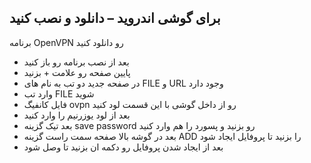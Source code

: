 ## برای گوشی اندروید – دانلود و نصب کنید


برنامه  OpenVPN رو دانلود کنید

 - بعد از نصب برنامه رو باز کنید
 - پایین صفحه رو علامت + بزنید
 - در صفحه جدید دو تب به نام های FILE و URL وجود دارد
 - وارد تب FILE شوید
 - فایل کانفیگ ovpn رو از داخل گوشی با این قسمت لود کنید
 - بعد از لود یوزرنیم را وارد کنید
 - بعد تیک گزینه save password رو بزنید و پسورد را هم وارد کنید
 - بعد در گوشه بالا صفحه سمت راست گزینه ADD را بزنید تا پروفایل ایجاد شود
 - بعد از ایجاد شدن پروفایل رو دکمه ان بزنید تا وصل شود

